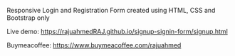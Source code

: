 Responsive Login and Registration Form created using HTML, CSS and Bootstrap only

Live demo: https://rajuahmedRAJ.github.io/signup-signin-form/signup.html

Buymeacoffee: https://www.buymeacoffee.com/rajuahmed
